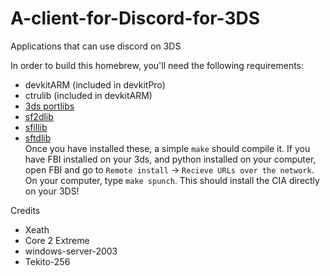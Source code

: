 # A-client-for-Discord-for-3DS
Applications that can use discord on 3DS

In order to build this homebrew, you'll need the following requirements:
* devkitARM (included in devkitPro)
* ctrulib (included in devkitARM)
* [3ds portlibs](https://github.com/Cruel/3ds_portlibs)
* [sf2dlib](https://github.com/xerpi/sf2dlib)
* [sfillib](https://github.com/xerpi/sfillib)
* [sftdlib](https://github.com/xerpi/sftdlib)  
Once you have installed these, a simple `make` should compile it. If you have FBI installed on your 3ds, and python installed on your computer, open FBI and go to `Remote install` -> `Recieve URLs over the network`.
 On your computer, type `make spunch`. This should install the CIA directly on your 3DS!

Credits
* Xeath
* Core 2 Extreme
* windows-server-2003
* Tekito-256
